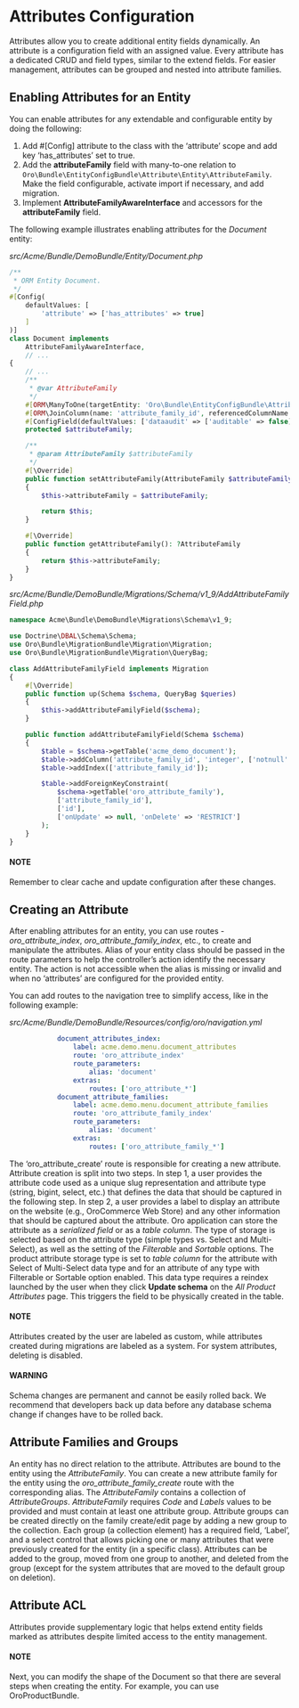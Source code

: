 <a id="dev-entities-attributes"></a>

# Attributes Configuration

Attributes allow you to create additional entity fields dynamically. An attribute is a configuration field with an assigned value. Every attribute has a dedicated CRUD and field types, similar to the extend fields. For easier management, attributes can be grouped and nested into attribute families.

## Enabling Attributes for an Entity

You can enable attributes for any extendable and configurable entity by doing the following:

1. Add #[Config] attribute to the class with the ‘attribute’ scope and add key ‘has_attributes’ set to true.
2. Add the **attributeFamily** field with many-to-one relation to `Oro\Bundle\EntityConfigBundle\Attribute\Entity\AttributeFamily`. Make the field configurable, activate import if necessary, and add migration.
3. Implement **AttributeFamilyAwareInterface** and accessors for the **attributeFamily** field.

The following example illustrates enabling attributes for the *Document* entity:

*src/Acme/Bundle/DemoBundle/Entity/Document.php*
```php
/**
 * ORM Entity Document.
 */
#[Config(
    defaultValues: [
        'attribute' => ['has_attributes' => true]
    ]
)]
class Document implements
    AttributeFamilyAwareInterface,
    // ...
{
    // ...
    /**
     * @var AttributeFamily
     */
    #[ORM\ManyToOne(targetEntity: 'Oro\Bundle\EntityConfigBundle\Attribute\Entity\AttributeFamily')]
    #[ORM\JoinColumn(name: 'attribute_family_id', referencedColumnName: 'id', onDelete: 'RESTRICT')]
    #[ConfigField(defaultValues: ['dataaudit' => ['auditable' => false], 'importexport' => ['order' => 10]])]
    protected $attributeFamily;

    /**
     * @param AttributeFamily $attributeFamily
     */
    #[\Override]
    public function setAttributeFamily(AttributeFamily $attributeFamily): self
    {
        $this->attributeFamily = $attributeFamily;

        return $this;
    }

    #[\Override]
    public function getAttributeFamily(): ?AttributeFamily
    {
        return $this->attributeFamily;
    }
}
```

*src/Acme/Bundle/DemoBundle/Migrations/Schema/v1_9/AddAttributeFamilyField.php*
```php
namespace Acme\Bundle\DemoBundle\Migrations\Schema\v1_9;

use Doctrine\DBAL\Schema\Schema;
use Oro\Bundle\MigrationBundle\Migration\Migration;
use Oro\Bundle\MigrationBundle\Migration\QueryBag;

class AddAttributeFamilyField implements Migration
{
    #[\Override]
    public function up(Schema $schema, QueryBag $queries)
    {
        $this->addAttributeFamilyField($schema);
    }

    public function addAttributeFamilyField(Schema $schema)
    {
        $table = $schema->getTable('acme_demo_document');
        $table->addColumn('attribute_family_id', 'integer', ['notnull' => false]);
        $table->addIndex(['attribute_family_id']);

        $table->addForeignKeyConstraint(
            $schema->getTable('oro_attribute_family'),
            ['attribute_family_id'],
            ['id'],
            ['onUpdate' => null, 'onDelete' => 'RESTRICT']
        );
    }
}
```

#### NOTE
Remember to clear cache and update configuration after these changes.

## Creating an Attribute

After enabling attributes for an entity, you can use routes - *oro_attribute_index*, *oro_attribute_family_index*, etc., to create and manipulate the attributes. Alias of your entity class should be passed in the route parameters to help the controller’s action identify the necessary entity. The action is not accessible when the alias is missing or invalid and when no ‘attributes’ are configured for the provided entity.

You can add routes to the navigation tree to simplify access, like in the following example:

*src/Acme/Bundle/DemoBundle/Resources/config/oro/navigation.yml*
```yaml
            document_attributes_index:
                label: acme.demo.menu.document_attributes
                route: 'oro_attribute_index'
                route_parameters:
                    alias: 'document'
                extras:
                    routes: ['oro_attribute_*']
            document_attribute_families:
                label: acme.demo.menu.document_attribute_families
                route: 'oro_attribute_family_index'
                route_parameters:
                    alias: 'document'
                extras:
                    routes: ['oro_attribute_family_*']
```

The ‘oro_attribute_create’ route is responsible for creating a new attribute. Attribute creation is split into two steps. In step 1, a user provides the attribute code used as a unique slug representation and attribute type (string, bigint, select, etc.) that defines the data that should be captured in the following step. In step 2, a user provides a label to display an attribute on the website (e.g., OroCommerce Web Store) and any other information that should be captured about the attribute. Oro application can store the attribute as a *serialized field* or as a *table column*. The type of storage is selected based on the attribute type (simple types vs. Select and Multi-Select), as well as the setting of the *Filterable* and *Sortable* options. The product attribute storage type is set to *table column* for the attribute with Select of Multi-Select data type and for an attribute of any type with Filterable or Sortable option enabled. This data type requires a reindex launched by the user when they click **Update schema** on the *All Product Attributes* page. This triggers the field to be physically created in the table.

#### NOTE
Attributes created by the user are labeled as custom, while attributes created during migrations are labeled as a system. For system attributes, deleting is disabled.

#### WARNING
Schema changes are permanent and cannot be easily rolled back. We recommend that developers back up data before any database schema change if changes have to be rolled back.

## Attribute Families and Groups

An entity has no direct relation to the attribute. Attributes are bound to the entity using the *AttributeFamily*. You can create a new attribute family for the entity using the *oro_attribute_family_create* route with the corresponding alias. The *AttributeFamily* contains a collection of *AttributeGroups*. *AttributeFamily* requires *Code* and *Labels* values to be provided and must contain at least one attribute group. Attribute groups can be created directly on the family create/edit page by adding a new group to the collection. Each group (a collection element) has a required field, ‘Label’, and a select control that allows picking one or many attributes that were previously created for the entity (in a specific class). Attributes can be added to the group, moved from one group to another, and deleted from the group (except for the system attributes that are moved to the default group on deletion).

## Attribute ACL

Attributes provide supplementary logic that helps extend entity fields marked as attributes despite limited access to the entity management.

#### NOTE
Next, you can modify the shape of the Document so that there are several steps when creating the entity. For example, you can use OroProductBundle.
